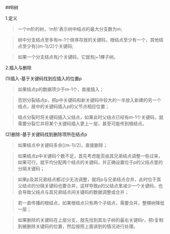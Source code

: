 ##B树

1.定义

>一个m阶的树，‘m阶’表示树中结点的最大分支数为m;

>树中分支结点至多有m-1个排序存放的关键码，根结点至少有一个，其他结点至少有[(m-1)/2]个关键码;

> 如果一个分支结点有j个关键码，它就有j+1棵子树。


2.插入与删除
 
(1)插入-基于关键码找到应插入的位置p

>如果结点p的数据项少于m-1个，直接插入；

>否则分裂结点p，把p中关键码和新关键码中较大的一半放入新建的另一个结点，居中的关键码插入p的父节点相应位置；

>结点分裂时将关键码插入父结点，如果此时父结点已经有m-1个关键码，就需要分裂它并将某个关键码插入更上一层，甚至可能传到根结点。

(2)删除-基于关键码找到删除项所在结点p

>如果结点中关键码多余[(m-1)/2]，直接删除；

>如果结点p中关键码个数不足，首先考虑能否由其兄弟结点调整一些过来，如果可行，就平均分配两个结点的关键码，并正确设置位于p的父结点里的分隔关键码；

>如果p及其兄弟结点都过少无法调整，就将p与兄弟结点合并，此时位于其父结点的分隔关键码也要合并，这样导致p的父结点里减少一个关键码，也会导致父结点与其兄弟结点间关键码的数据调整或合并；

>若一直传播的根结点，如果根结点只有两个子结点，需要合并，整棵树降低一层；

>如果删除的关键码在上层分支，就先找到其左子树的最右关键码r，把r复制到被删除关键码的位置，然后按照上面讲到的情况进行处理。